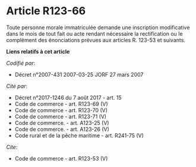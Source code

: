 # Article R123-66

Toute personne morale immatriculée demande une inscription modificative dans le mois de tout fait ou acte rendant nécessaire
la rectification ou le complément des énonciations prévues aux articles R. 123-53 et suivants.

**Liens relatifs à cet article**

_Codifié par_:

  - Décret n°2007-431 2007-03-25 JORF 27 mars 2007

_Cité par_:

  - Décret n°2017-1246 du 7 août 2017 - art. 15
  - Code de commerce - art. R123-69 (V)
  - Code de commerce - art. R123-70 (V)
  - Code de commerce - art. R123-71 (V)
  - Code de commerce. - art. A123-25 (V)
  - Code de commerce. - art. A123-26 (V)
  - Code rural et de la pêche maritime - art. R241-75 (V)

_Cite_:

  - Code de commerce - art. R123-53 (V)
